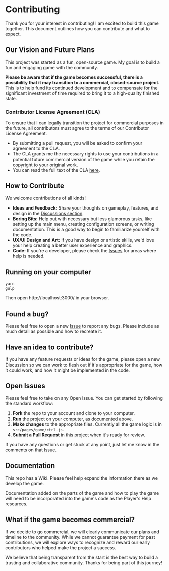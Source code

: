 # Contributing

Thank you for your interest in contributing!
I am excited to build this game together.
This document outlines how you can contribute and what to expect.

## Our Vision and Future Plans

This project was started as a fun, open-source game. My goal is to build a fun and engaging game with the community.

**Please be aware that if the game becomes successful, there is a possibility that it may transition to a commercial, closed-source project.** This is to help fund its continued development and to compensate for the significant investment of time required to bring it to a high-quality finished state.

### Contributor License Agreement (CLA)

To ensure that I can legally transition the project for commercial purposes in the future, all contributors must agree to the terms of our Contributor License Agreement.

*   By submitting a pull request, you will be asked to confirm your agreement to the CLA.
*   The CLA grants me the necessary rights to use your contributions in a potential future commercial version of the game while you retain the copyright to your original work.
*   You can read the full text of the CLA [here](https://github.com/YodasWs/Empires-4x/blob/master/CLA.md).

## How to Contribute

We welcome contributions of all kinds!

*   **Ideas and Feedback:** Share your thoughts on gameplay, features, and design in the [Discussions section](https://github.com/YodasWs/Empires-4x/discussions).
*   **Boring Bits:** Help out with necessary but less glamorous tasks, like setting up the main menu, creating configuration screens, or writing documentation. This is a good way to begin to familiarize yourself with the code.
*   **UX/UI Design and Art:** If you have design or artistic skills, we'd love your help creating a better user experience and graphics.
*   **Code:** If you're a developer, please check the [Issues](https://github.com/YodasWs/Empires-4x/issues) for areas where help is needed.

## Running on your computer

```bash
yarn
gulp
```
Then open http://localhost:3000/ in your browser.

## Found a bug?

Please feel free to open a new [Issue](https://github.com/YodasWs/Empires-4x/issues) to report any bugs. Please include as much detail as possible and how to recreate it.

## Have an idea to contribute?

If you have any feature requests or ideas for the game, please open a new Discussion so we can work to flesh out if it's appropriate for the game, how it could work, and how it might be implemented in the code.

## Open Issues

Please feel free to take on any Open Issue. You can get started by following the standard workflow:
1. **Fork** the repo to your account and clone to your computer.
2. **Run** the project on your computer, as documented above.
3. **Make changes** to the appropriate files. Currently all the game logic is in `src/pages/game/ctrl.js`.
4. **Submit a Pull Request** in this project when it's ready for review.

If you have any questions or get stuck at any point, just let me know in the comments on that Issue.

## Documentation

This repo has a Wiki. Please feel help expand the information there as we develop the game.

Documentation added on the parts of the game and how to play the game will need to be incorporated into the game's code as the Player's Help resources.

## What if the game becomes commercial?

If we decide to go commercial, we will clearly communicate our plans and timeline to the community. While we cannot guarantee payment for past contributions, we will explore ways to recognize and reward our early contributors who helped make the project a success.

We believe that being transparent from the start is the best way to build a trusting and collaborative community. Thanks for being part of this journey!
